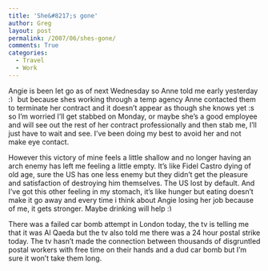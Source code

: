 ```yaml
---
title: 'She&#8217;s gone'
author: Greg
layout: post
permalink: /2007/06/shes-gone/
comments: True
categories:
  - Travel
  - Work
---
```

Angie is been let go as of next Wednesday so Anne told me early yesterday <img src="http://gregology.net/wp-includes/images/smilies/simple-smile.png" alt=":)" class="wp-smiley" style="height: 1em; max-height: 1em;" /> but because shes working through a temp agency Anne contacted them to terminate her contract and it doesn&#8217;t appear as though she knows yet :s so I&#8217;m worried I&#8217;ll get stabbed on Monday, or maybe she&#8217;s a good employee and will see out the rest of her contract professionally and then stab me, I&#8217;ll just have to wait and see. I&#8217;ve been doing my best to avoid her and not make eye contact.

However this victory of mine feels a little shallow and no longer having an arch enemy has left me feeling a little empty. It&#8217;s like Fidel Castro dying of old age, sure the US has one less enemy but they didn&#8217;t get the pleasure and satisfaction of destroying him themselves. The US lost by default. And I&#8217;ve got this other feeling in my stomach, it&#8217;s like hunger but eating doesn&#8217;t make it go away and every time i think about Angie losing her job because of me, it gets stronger. Maybe drinking will help <img src="http://gregology.net/wp-includes/images/smilies/simple-smile.png" alt=":)" class="wp-smiley" style="height: 1em; max-height: 1em;" />

There was a failed car bomb attempt in London today, the tv is telling me that it was Al Qaeda but the tv also told me there was a 24 hour postal strike today. The tv hasn&#8217;t made the connection between thousands of disgruntled postal workers with free time on their hands and a dud car bomb but I&#8217;m sure it won&#8217;t take them long.